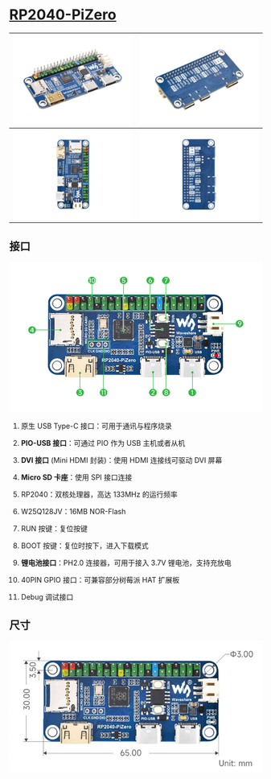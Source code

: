 # [RP2040-PiZero](https://www.waveshare.net/shop/RP2040-PiZero.htm)

| ![img](.assest/README/RP2040-PiZero-1.jpg) | ![img](.assest/README/RP2040-PiZero-2.jpg) |
| ------------------------------------------ | ------------------------------------------ |
| ![img](.assest/README/RP2040-PiZero-3.jpg) | ![img](.assest/README/RP2040-PiZero-4.jpg) |

## 接口

![RP2040-PiZero 资源简介](.assest/README/RP2040-PiZero-details-intro.jpg)

1. 原生 USB Type-C 接口：可用于通讯与程序烧录
2. **PIO-USB 接口**：可通过 PIO 作为 USB 主机或者从机
3. **DVI 接口** (Mini HDMI 封装)：使用 HDMI 连接线可驱动 DVI 屏幕
4. **Micro SD 卡座**：使用 SPI 接口连接
5. RP2040：双核处理器，高达 133MHz 的运行频率
6. W25Q128JV：16MB NOR-Flash

7. RUN 按键：复位按键
8. BOOT 按键：复位时按下，进入下载模式
9. **锂电池接口**：PH2.0 连接器，可用于接入 3.7V 锂电池，支持充放电
10. 40PIN GPIO 接口：可兼容部分树莓派 HAT 扩展板
11. Debug 调试接口

## 尺寸

![RP2040-PiZero-details-size.jpg](.assest/README/800px-RP2040-PiZero-details-size.jpg)